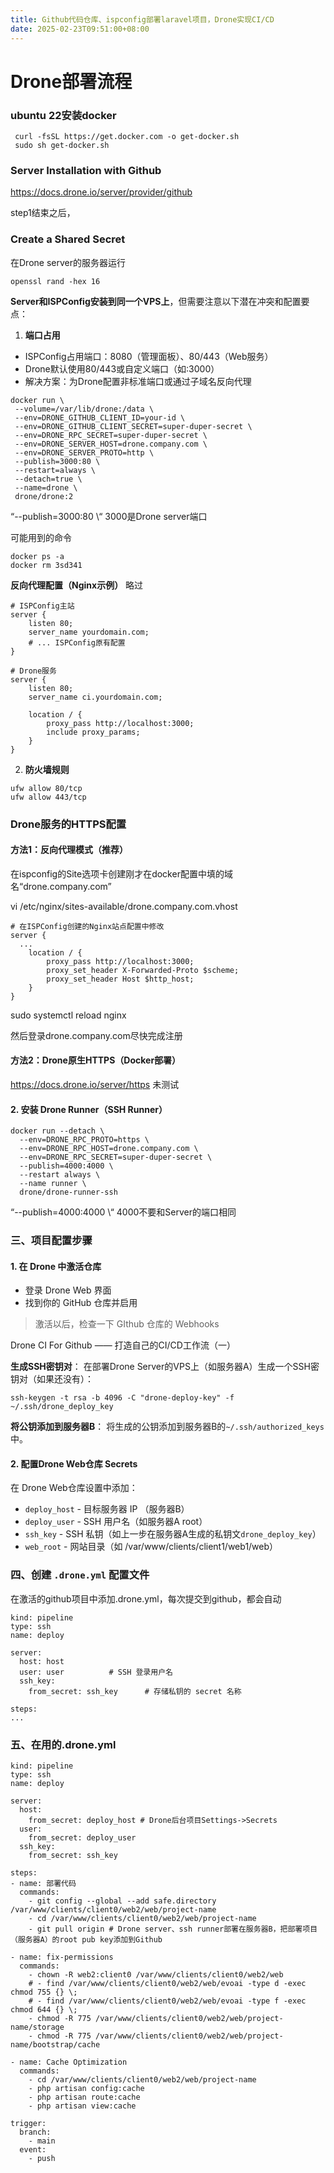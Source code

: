 ```yaml
---
title: Github代码仓库、ispconfig部署laravel项目，Drone实现CI/CD
date: 2025-02-23T09:51:00+08:00
---
```

# Drone部署流程

### ubuntu 22安装docker

```
 curl -fsSL https://get.docker.com -o get-docker.sh
 sudo sh get-docker.sh
```

### Server Installation with Github

https://docs.drone.io/server/provider/github

step1结束之后，

### Create a Shared Secret

在Drone server的服务器运行

```
openssl rand -hex 16
```

**Server和ISPConfig安装到同一个VPS上**，但需要注意以下潜在冲突和配置要点：

1. **端口占用**
  
  - ISPConfig占用端口：8080（管理面板）、80/443（Web服务）
  - Drone默认使用80/443或自定义端口（如:3000）
  - 解决方案：为Drone配置非标准端口或通过子域名反向代理

```
docker run \
 --volume=/var/lib/drone:/data \
 --env=DRONE_GITHUB_CLIENT_ID=your-id \
 --env=DRONE_GITHUB_CLIENT_SECRET=super-duper-secret \
 --env=DRONE_RPC_SECRET=super-duper-secret \
 --env=DRONE_SERVER_HOST=drone.company.com \
 --env=DRONE_SERVER_PROTO=http \
 --publish=3000:80 \
 --restart=always \
 --detach=true \
 --name=drone \
 drone/drone:2
```

“--publish=3000:80 \“ 3000是Drone server端口

可能用到的命令

```
docker ps -a
docker rm 3sd341
```

**反向代理配置（Nginx示例）** 略过

```
# ISPConfig主站
server {
    listen 80;
    server_name yourdomain.com;
    # ... ISPConfig原有配置
}

# Drone服务
server {
    listen 80;
    server_name ci.yourdomain.com;

    location / {
        proxy_pass http://localhost:3000;
        include proxy_params;
    }
}
```

2. **防火墙规则**

```
ufw allow 80/tcp
ufw allow 443/tcp
```

### Drone服务的HTTPS配置

#### 方法1：反向代理模式（推荐）

在ispconfig的Site选项卡创建刚才在docker配置中填的域名“drone.company.com”

vi /etc/nginx/sites-available/drone.company.com.vhost

```
# 在ISPConfig创建的Nginx站点配置中修改
server {
  ...
    location / {
        proxy_pass http://localhost:3000;
        proxy_set_header X-Forwarded-Proto $scheme;
        proxy_set_header Host $http_host;
    }
}
```

sudo systemctl reload nginx

然后登录drone.company.com尽快完成注册

#### 方法2：Drone原生HTTPS（Docker部署）

https://docs.drone.io/server/https 未测试

#### 2. 安装 Drone Runner（SSH Runner）

```
docker run --detach \
  --env=DRONE_RPC_PROTO=https \
  --env=DRONE_RPC_HOST=drone.company.com \
  --env=DRONE_RPC_SECRET=super-duper-secret \
  --publish=4000:4000 \
  --restart always \
  --name runner \
  drone/drone-runner-ssh
```

“--publish=4000:4000 \“ 4000不要和Server的端口相同

### 三、项目配置步骤

#### 1. 在 Drone 中激活仓库

- 登录 Drone Web 界面
- 找到你的 GitHub 仓库并启用

> 激活以后，检查一下 GIthub 仓库的 Webhooks

Drone CI For Github —— 打造自己的CI/CD工作流（一）

**生成SSH密钥对**：
在部署Drone Server的VPS上（如服务器A）生成一个SSH密钥对（如果还没有）：

```
ssh-keygen -t rsa -b 4096 -C "drone-deploy-key" -f ~/.ssh/drone_deploy_key
```

**将公钥添加到服务器B**：
将生成的公钥添加到服务器B的`~/.ssh/authorized_keys`中。

#### 2. 配置Drone Web仓库 Secrets

在 Drone Web仓库设置中添加：

- `deploy_host` - 目标服务器 IP （服务器B）
- `deploy_user` - SSH 用户名（如服务器A root）
- `ssh_key` - SSH 私钥（如上一步在服务器A生成的私钥文`drone_deploy_key`）
- `web_root` - 网站目录（如 /var/www/clients/client1/web1/web）

### 四、创建 `.drone.yml` 配置文件

在激活的github项目中添加.drone.yml，每次提交到github，都会自动

```
kind: pipeline
type: ssh
name: deploy

server:
  host: host
  user: user          # SSH 登录用户名
  ssh_key: 
    from_secret: ssh_key      # 存储私钥的 secret 名称

steps:
...
```

### 五、在用的.drone.yml

```
kind: pipeline
type: ssh
name: deploy

server:
  host:
    from_secret: deploy_host # Drone后台项目Settings->Secrets
  user:
    from_secret: deploy_user
  ssh_key:
    from_secret: ssh_key

steps:
- name: 部署代码
  commands:
    - git config --global --add safe.directory /var/www/clients/client0/web2/web/project-name
    - cd /var/www/clients/client0/web2/web/project-name
    - git pull origin # Drone server、ssh runner部署在服务器B，把部署项目（服务器A）的root pub key添加到Github

- name: fix-permissions
  commands:
    - chown -R web2:client0 /var/www/clients/client0/web2/web
    # - find /var/www/clients/client0/web2/web/evoai -type d -exec chmod 755 {} \;
    # - find /var/www/clients/client0/web2/web/evoai -type f -exec chmod 644 {} \;
    - chmod -R 775 /var/www/clients/client0/web2/web/project-name/storage
    - chmod -R 775 /var/www/clients/client0/web2/web/project-name/bootstrap/cache  

- name: Cache Optimization
  commands:
    - cd /var/www/clients/client0/web2/web/project-name
    - php artisan config:cache
    - php artisan route:cache
    - php artisan view:cache

trigger:
  branch:
    - main
  event:
    - push
```
